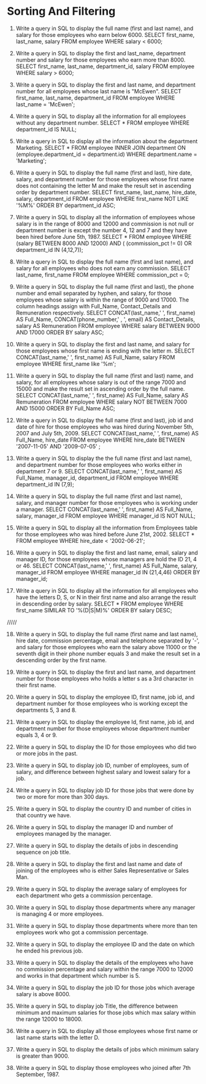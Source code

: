 # Sorting And Filtering

1. Write a query in SQL to display the full name (first and last name), and salary for those employees who earn below 6000.
  SELECT first_name, last_name, salary FROM employee WHERE salary < 6000;

2. Write a query in SQL to display the first and last_name, department number and salary for those employees who earn more than 8000.
  SELECT first_name, last_name, department_id, salary FROM employee WHERE salary > 6000;

3. Write a query in SQL to display the first and last name, and department number for all employees whose last name is "McEwen".
  SELECT first_name, last_name, department_id FROM employee WHERE last_name = 'McEwen';

4. Write a query in SQL to display all the information for all employees without any department number.
  SELECT * FROM employee WHERE department_id IS NULL;

5. Write a query in SQL to display all the information about the department Marketing.
  SELECT * FROM employee INNER JOIN department ON (employee.department_id = department.id) WHERE department.name = 'Marketing';

6. Write a query in SQL to display the full name (first and last), hire date, salary, and department number for those
employees whose first name does not containing the letter M and make the result set in ascending order by department
number.
  SELECT first_name, last_name, hire_date, salary, department_id FROM employee WHERE first_name NOT LIKE '%M%' ORDER BY department_id ASC;

7. Write a query in SQL to display all the information of employees whose salary is in the range of 8000 and 12000 and
commission is not null or department number is except the number 4, 12 and 7 and they have been hired before June
5th, 1987.
  SELECT * FROM employee WHERE (salary BETWEEN 8000 AND 12000) AND ( (commission_pct != 0) OR department_id IN (4,12,7));

8. Write a query in SQL to display the full name (first and last name), and salary for all employees who does not earn
any commission.
  SELECT last_name, first_name FROM employee WHERE commission_pct = 0;

9. Write a query in SQL to display the full name (first and last), the phone number and email separated by hyphen, and
salary, for those employees whose salary is within the range of 9000 and 17000. The column headings assign with
Full_Name, Contact_Details and Remuneration respectively.
  SELECT CONCAT(last_name,' ', first_name) AS Full_Name, CONCAT(phone_number,' , ', email) AS Contact_Details, salary AS Remuneration FROM employee WHERE salary BETWEEN 9000 AND 17000 ORDER BY salary ASC;

10. Write a query in SQL to display the first and last name, and salary for those employees whose first name is ending
with the letter m.
  SELECT CONCAT(last_name,' ', first_name) AS Full_Name, salary FROM employee WHERE first_name like '%m';

11. Write a query in SQL to display the full name (first and last) name, and salary, for all employees whose salary is
out of the range 7000 and 15000 and make the result set in ascending order by the full name.
  SELECT CONCAT(last_name,' ', first_name) AS Full_Name, salary AS Remuneration FROM employee WHERE salary NOT BETWEEN 7000 AND 15000 ORDER BY Full_Name ASC;

12. Write a query in SQL to display the full name (first and last), job id and date of hire for those employees who was
hired during November 5th, 2007 and July 5th, 2009.
  SELECT CONCAT(last_name,' ', first_name) AS Full_Name, hire_date FROM employee WHERE hire_date BETWEEN '2007-11-05' AND '2009-07-05' ;

13. Write a query in SQL to display the the full name (first and last name), and department number for those employees
who works either in department 7 or 9.
  SELECT CONCAT(last_name,' ', first_name) AS Full_Name, manager_id, department_id FROM employee WHERE department_id IN (7,9);

14. Write a query in SQL to display the full name (first and last name), salary, and manager number for those employees
who is working under a manager.
  SELECT CONCAT(last_name,' ', first_name) AS Full_Name, salary, manager_id FROM employee WHERE manager_id IS NOT NULL;

15. Write a query in SQL to display all the information from Employees table for those employees who was hired before
June 21st, 2002.
  SELECT * FROM employee WHERE hire_date < '2002-06-21';

16. Write a query in SQL to display the first and last name, email, salary and manager ID, for those employees whose
managers are hold the ID 21, 4 or 46.
  SELECT CONCAT(last_name,' ', first_name) AS Full_Name, salary, manager_id FROM employee WHERE manager_id IN (21,4,46) ORDER BY manager_id;

17. Write a query in SQL to display all the information for all employees who have the letters D, S, or N in their first
name and also arrange the result in descending order by salary.
  SELECT * FROM employee WHERE first_name SIMILAR TO '%(D|S|M)%'	ORDER BY salary DESC;

/////

18. Write a query in SQL to display the full name (first name and last name), hire date, commission percentage, email
and telephone separated by '-', and salary for those employees who earn the salary above 11000 or the seventh digit in
their phone number equals 3 and make the result set in a descending order by the first name.

19. Write a query in SQL to display the first and last name, and department number for those employees who holds a
letter s as a 3rd character in their first name.

20. Write a query in SQL to display the employee ID, first name, job id, and department number for those employees who
is working except the departments 5, 3 and 8.

21. Write a query in SQL to display the employee Id, first name, job id, and department number for those employees whose
department number equals 3, 4 or 9.

22. Write a query in SQL to display the ID for those employees who did two or more jobs in the past.

23. Write a query in SQL to display job ID, number of employees, sum of salary, and difference between highest salary
and lowest salary for a job.

24. Write a query in SQL to display job ID for those jobs that were done by two or more for more than 300 days.

25. Write a query in SQL to display the country ID and number of cities in that country we have.

26. Write a query in SQL to display the manager ID and number of employees managed by the manager.

27. Write a query in SQL to display the details of jobs in descending sequence on job title.

28. Write a query in SQL to display the first and last name and date of joining of the employees who is either Sales
Representative or Sales Man.

29. Write a query in SQL to display the average salary of employees for each department who gets a commission percentage.

30. Write a query in SQL to display those departments where any manager is managing 4 or more employees.

31. Write a query in SQL to display those departments where more than ten employees work who got a commission percentage.

32. Write a query in SQL to display the employee ID and the date on which he ended his previous job.

33. Write a query in SQL to display the details of the employees who have no commission percentage and salary within the
range 7000 to 12000 and works in that department which number is 5.

34. Write a query in SQL to display the job ID for those jobs which average salary is above 8000.

35. Write a query in SQL to display job Title, the difference between minimum and maximum salaries for those jobs which
max salary within the range 12000 to 18000.

36. Write a query in SQL to display all those employees whose first name or last name starts with the letter D.

37. Write a query in SQL to display the details of jobs which minimum salary is greater than 9000.

38. Write a query in SQL to display those employees who joined after 7th September, 1987.
